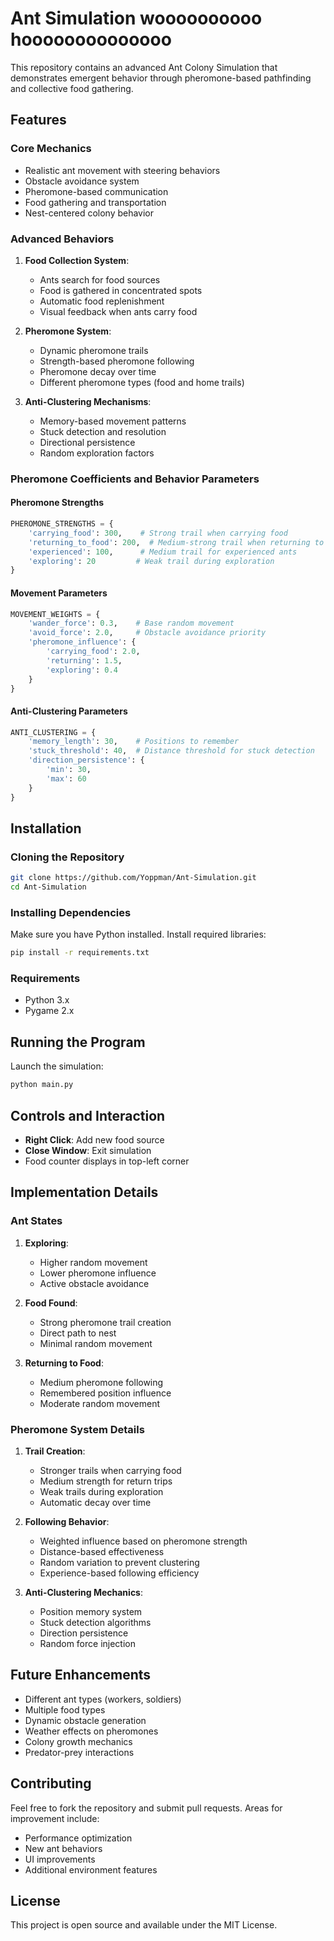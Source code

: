 # Ant Simulation woooooooooo hoooooooooooooo

This repository contains an advanced Ant Colony Simulation that demonstrates emergent behavior through pheromone-based pathfinding and collective food gathering.

## Features

### Core Mechanics
- Realistic ant movement with steering behaviors
- Obstacle avoidance system
- Pheromone-based communication
- Food gathering and transportation
- Nest-centered colony behavior

### Advanced Behaviors
1. **Food Collection System**:
   - Ants search for food sources
   - Food is gathered in concentrated spots
   - Automatic food replenishment
   - Visual feedback when ants carry food

2. **Pheromone System**:
   - Dynamic pheromone trails
   - Strength-based pheromone following
   - Pheromone decay over time
   - Different pheromone types (food and home trails)

3. **Anti-Clustering Mechanisms**:
   - Memory-based movement patterns
   - Stuck detection and resolution
   - Directional persistence
   - Random exploration factors

### Pheromone Coefficients and Behavior Parameters

#### Pheromone Strengths
```python
PHEROMONE_STRENGTHS = {
    'carrying_food': 300,    # Strong trail when carrying food
    'returning_to_food': 200,  # Medium-strong trail when returning to known food
    'experienced': 100,      # Medium trail for experienced ants
    'exploring': 20         # Weak trail during exploration
}
```

#### Movement Parameters
```python
MOVEMENT_WEIGHTS = {
    'wander_force': 0.3,    # Base random movement
    'avoid_force': 2.0,     # Obstacle avoidance priority
    'pheromone_influence': {
        'carrying_food': 2.0,
        'returning': 1.5,
        'exploring': 0.4
    }
}
```

#### Anti-Clustering Parameters
```python
ANTI_CLUSTERING = {
    'memory_length': 30,    # Positions to remember
    'stuck_threshold': 40,  # Distance threshold for stuck detection
    'direction_persistence': {
        'min': 30,
        'max': 60
    }
}
```

## Installation

### Cloning the Repository
```bash
git clone https://github.com/Yoppman/Ant-Simulation.git
cd Ant-Simulation
```

### Installing Dependencies
Make sure you have Python installed. Install required libraries:
```bash
pip install -r requirements.txt
```

### Requirements
- Python 3.x
- Pygame 2.x

## Running the Program
Launch the simulation:
```bash
python main.py
```

## Controls and Interaction
- **Right Click**: Add new food source
- **Close Window**: Exit simulation
- Food counter displays in top-left corner

## Implementation Details

### Ant States
1. **Exploring**:
   - Higher random movement
   - Lower pheromone influence
   - Active obstacle avoidance

2. **Food Found**:
   - Strong pheromone trail creation
   - Direct path to nest
   - Minimal random movement

3. **Returning to Food**:
   - Medium pheromone following
   - Remembered position influence
   - Moderate random movement

### Pheromone System Details
1. **Trail Creation**:
   - Stronger trails when carrying food
   - Medium strength for return trips
   - Weak trails during exploration
   - Automatic decay over time

2. **Following Behavior**:
   - Weighted influence based on pheromone strength
   - Distance-based effectiveness
   - Random variation to prevent clustering
   - Experience-based following efficiency

3. **Anti-Clustering Mechanics**:
   - Position memory system
   - Stuck detection algorithms
   - Direction persistence
   - Random force injection

## Future Enhancements
- Different ant types (workers, soldiers)
- Multiple food types
- Dynamic obstacle generation
- Weather effects on pheromones
- Colony growth mechanics
- Predator-prey interactions

## Contributing
Feel free to fork the repository and submit pull requests. Areas for improvement include:
- Performance optimization
- New ant behaviors
- UI improvements
- Additional environment features

## License
This project is open source and available under the MIT License.